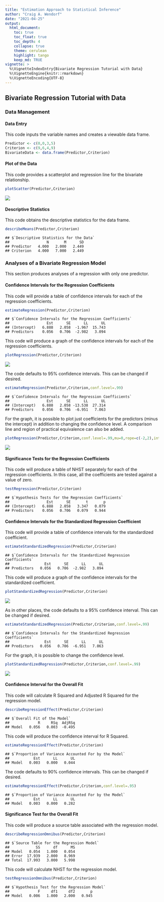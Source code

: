 ```yaml
---
title: "Estimation Approach to Statistical Inference"
author: "Craig A. Wendorf"
date: "2021-04-25"
output:
  html_document:
    toc: true
    toc_float: true
    toc_depth: 4
    collapse: true
    theme: cerulean
    highlight: tango
    keep_md: TRUE
vignette: >
  %\VignetteIndexEntry{Bivariate Regression Tutorial with Data}
  %\VignetteEngine{knitr::rmarkdown}
  %\VignetteEncoding{UTF-8}
---
```






## Bivariate Regression Tutorial with Data

### Data Management

#### Data Entry

This code inputs the variable names and creates a viewable data frame.

```r
Predictor <- c(0,0,3,5)
Criterion <- c(9,6,4,9)
BivariateData <- data.frame(Predictor,Criterion)
```

#### Plot of the Data

This code provides a scatterplot and regression line for the bivariate relationship.

```r
plotScatter(Predictor,Criterion)
```

![](figures/Regression-Scatter-1.png)<!-- -->

#### Descriptive Statistics

This code obtains the descriptive statistics for the data frame.

```r
describeMeans(Predictor,Criterion)
```

```
## $`Descriptive Statistics for the Data`
##                 N       M      SD
## Predictor   4.000   2.000   2.449
## Criterion   4.000   7.000   2.449
```

### Analyses of a Bivariate Regression Model

This section produces analyses of a regression with only one predictor.

#### Confidence Intervals for the Regression Coefficients

This code will provide a table of confidence intervals for each of the regression coefficients.

```r
estimateRegression(Predictor,Criterion)
```

```
## $`Confidence Intervals for the Regression Coefficients`
##                 Est      SE      LL      UL
## (Intercept)   6.888   2.058  -1.967  15.743
## Predictors    0.056   0.706  -2.982   3.094
```

This code will produce a graph of the confidence intervals for each of the regression coefficients.

```r
plotRegression(Predictor,Criterion)
```

![](figures/Regression-BivariateA-1.png)<!-- -->

The code defaults to 95% confidence intervals. This can be changed if desired.

```r
estimateRegression(Predictor,Criterion,conf.level=.99)
```

```
## $`Confidence Intervals for the Regression Coefficients`
##                 Est      SE      LL      UL
## (Intercept)   6.888   2.058 -13.538  27.314
## Predictors    0.056   0.706  -6.951   7.063
```

For the graph, it is possible to plot just coefficients for the predictors (minus the intercept) in addition to changing the confidence level. A comparison line and region of practical equivalence can also be added.

```r
plotRegression(Predictor,Criterion,conf.level=.99,mu=0,rope=c(-2,2),intercept=FALSE)
```

![](figures/Regression-BivariateB-1.png)<!-- -->

#### Significance Tests for the Regression Coefficients

This code will produce a table of NHST separately for each of the regression coefficients. In this case, all the coefficients are tested against a value of zero.

```r
testRegression(Predictor,Criterion)
```

```
## $`Hypothesis Tests for the Regression Coefficients`
##                 Est      SE       t       p
## (Intercept)   6.888   2.058   3.347   0.079
## Predictors    0.056   0.706   0.079   0.944
```

#### Confidence Intervals for the Standardized Regression Coefficient

This code will provide a table of confidence intervals for the standardized coefficient.

```r
estimateStandardizedRegression(Predictor,Criterion)
```

```
## $`Confidence Intervals for the Standardized Regression Coefficients`
##                Est      SE      LL      UL
## Predictors   0.056   0.706  -2.982   3.094
```

This code will produce a graph of the confidence intervals for the standardized coefficient.

```r
plotStandardizedRegression(Predictor,Criterion)
```

![](figures/Regression-BivariateStandardA-1.png)<!-- -->

As in other places, the code defaults to a 95% confidence interval. This can be changed if desired.

```r
estimateStandardizedRegression(Predictor,Criterion,conf.level=.99)
```

```
## $`Confidence Intervals for the Standardized Regression Coefficients`
##                Est      SE      LL      UL
## Predictors   0.056   0.706  -6.951   7.063
```

For the graph, it is possible to change the confidence level.

```r
plotStandardizedRegression(Predictor,Criterion,conf.level=.99)
```

![](figures/Regression-BivariateStandardB-1.png)<!-- -->

#### Confidence Interval for the Overall Fit

This code will calculate R Squared and Adjusted R Squared for the regression model.

```r
describeRegressionEffect(Predictor,Criterion)
```

```
## $`Overall Fit of the Model`
##             R     RSq  AdjRSq
## Model   0.056   0.003  -0.495
```

This code will produce the confidence interval for R Squared.

```r
estimateRegressionEffect(Predictor,Criterion)
```

```
## $`Proportion of Variance Accounted For by the Model`
##           Est      LL      UL
## Model   0.003   0.000   0.044
```

The code defaults to 90% confidence intervals. This can be changed if desired.

```r
estimateRegressionEffect(Predictor,Criterion,conf.level=.95)
```

```
## $`Proportion of Variance Accounted For by the Model`
##           Est      LL      UL
## Model   0.003   0.000   0.282
```

#### Significance Test for the Overall Fit

This code will produce a source table associated with the regression model.

```r
describeRegressionOmnibus(Predictor,Criterion)
```

```
## $`Source Table for the Regression Model`
##            SS      df      MS
## Model   0.054   1.000   0.054
## Error  17.939   2.000   8.969
## Total  17.993   3.000   5.998
```

This code will calculate NHST for the regression model.

```r
testRegressionOmnibus(Predictor,Criterion)
```

```
## $`Hypothesis Test for the Regression Model`
##             F     df1     df2       p
## Model   0.006   1.000   2.000   0.945
```
